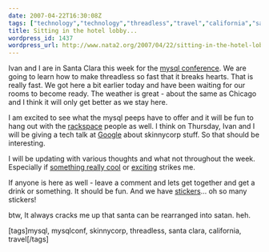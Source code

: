 ```yaml
---
date: 2007-04-22T16:30:08Z
tags: ["technology","technology","threadless","travel","california","santa-clara","skinnycorp","mysqlconf","mysql"]
title: Sitting in the hotel lobby...
wordpress_id: 1437
wordpress_url: http://www.nata2.org/2007/04/22/sitting-in-the-hotel-lobby/
---
```


Ivan and I are in Santa Clara this week for the <a href="http://mysqlconf.com/">mysql conference</a>. We are going to learn how to make threadless so fast that it breaks hearts. That is really fast. We got here a bit earlier today and have been waiting for our rooms to become ready. The weather is great - about the same as Chicago and I think it will only get better as we stay here.

I am excited to see what the mysql peeps have to offer and it will be fun to hang out with the <a href="http://rackspace.com">rackspace</a> people as well. I think on Thursday, Ivan and I will be giving a tech talk at <a href="http://video.google.com/googleplex.html">Google</a> about skinnycorp stuff. So that should be interesting.

I will be updating with various thoughts and what not throughout the week. Especially if <a href="http://tangent.org/index.pl?node_id=506">something really cool</a> or <a href="http://www.petefreitag.com/item/628.cfm">exciting</a> strikes me.

If anyone is here as well - leave a comment and lets get together and get a drink or something. It should be fun. And we have <a href="http://farm1.static.flickr.com/130/353765540_e7071fa52e.jpg?v=0">stickers</a>... oh so many stickers!

btw, It always cracks me up that santa can be rearranged into satan. heh.
<p class="wlWriterSmartContent" id="0767317B-992E-4b12-91E0-4F059A8CECA8:beab804c-274d-4c4b-aed2-9d5a969ab192" contenteditable="false" style="margin: 0px; padding: 0px; display: inline">[tags]mysql, mysqlconf, skinnycorp, threadless, santa clara, california, travel[/tags]</p>
